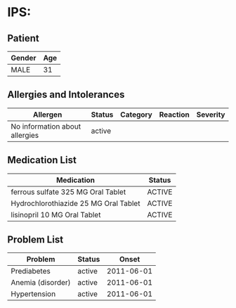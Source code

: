# IPS:

## Patient

|Gender|Age|
|---|---|
|MALE|31|

## Allergies and Intolerances

|Allergen|Status|Category|Reaction|Severity|
|---|---|---|---|---|
|No information about allergies|active||||

## Medication List

|Medication|Status|
|---|---|
|ferrous sulfate 325 MG Oral Tablet|ACTIVE|
|Hydrochlorothiazide 25 MG Oral Tablet|ACTIVE|
|lisinopril 10 MG Oral Tablet|ACTIVE|

## Problem List

|Problem|Status|Onset|
|---|---|---|
|Prediabetes|active|2011-06-01|
|Anemia (disorder)|active|2011-06-01|
|Hypertension|active|2011-06-01|
